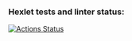 ### Hexlet tests and linter status:
[![Actions Status](https://github.com/aqua11iquid/frontend-project-44/actions/workflows/hexlet-check.yml/badge.svg)](https://github.com/aqua11iquid/frontend-project-44/actions)